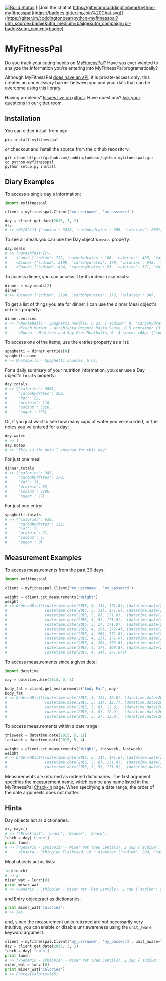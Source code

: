 [![Build Status](https://travis-ci.org/coddingtonbear/python-myfitnesspal.png?branch=master)](https://travis-ci.org/coddingtonbear/python-myfitnesspal)  [![Join the chat at https://gitter.im/coddingtonbear/python-myfitnesspal](https://badges.gitter.im/Join%20Chat.svg)](https://gitter.im/coddingtonbear/python-myfitnesspal?utm_source=badge&utm_medium=badge&utm_campaign=pr-badge&utm_content=badge)

MyFitnessPal
============

Do you track your eating habits on [MyFitnessPal](https://www.myfitnesspal.com/)?  Have you ever wanted to analyze the information you're entering into MyFitnessPal programatically?  

Although MyFitnessPal [does have an API](https://www.myfitnesspal.com/api), it is private-access only; this creates an unnecessary barrier between you and your data that can be overcome using this library.

Having problems? [Issues live on github](https://github.com/coddingtonbear/python-myfitnesspal/issues).  Have questions?  [Ask your questions in our gitter room](https://gitter.im/coddingtonbear/python-myfitnesspal).

Installation
------------

You can either install from pip:

    pip install myfitnesspal

*or* checkout and install the source from the [github repository](https://github.com/coddingtonbear/python-myfitnesspal):

    git clone https://github.com/coddingtonbear/python-myfitnesspal.git
    cd python-myfitnesspal
    python setup.py install


Diary Examples
--------------

To access a single day's information:

```python
import myfitnesspal

client = myfitnesspal.Client('my_username', 'my_password')

day = client.get_date(2013, 3, 2)
day
# >> <03/02/13 {'sodium': 3326, 'carbohydrates': 369, 'calories': 2001, 'fat': 22, 'sugar': 103, 'protein': 110}>
```

To see all meals you can use the Day object's `meals` property:

```python
day.meals
# >> [<Breakfast {}>,
#    <Lunch {'sodium': 712, 'carbohydrates': 106, 'calories': 485, 'fat': 3, 'sugar': 0, 'protein': 17}>,
#    <Dinner {'sodium': 2190, 'carbohydrates': 170, 'calories': 945, 'fat': 11, 'sugar': 17, 'protein': 53}>,
#    <Snacks {'sodium': 424, 'carbohydrates': 93, 'calories': 571, 'fat': 8, 'sugar': 86, 'protein': 40}>]
```

To access dinner, you can access it by its index in `day.meals`:

```python
dinner = day.meals[2]
dinner
# >> <Dinner {'sodium': 2190, 'carbohydrates': 170, 'calories': 945, 'fat': 11, 'sugar': 17, 'protein': 53}>
```

To get a list of things you ate for dinner, I can use the dinner Meal object's `entries` property:

```python
dinner.entries
# >> [<Montebello - Spaghetti noodles, 6 oz. {'sodium': 0, 'carbohydrates': 132, 'calories': 630, 'fat': 3, 'sugar': 3, 'protein': 21}>,
#     <Fresh Market - Arrabiatta Organic Pasta Sauce, 0.5 container (3 cups ea.) {'sodium': 1410, 'carbohydrates': 24, 'calories': 135, 'fat': 5, 'sugar': 12, 'protein': 6}>,
#     <Quorn - Meatless and Soy-Free Meatballs, 6 -4 pieces (68g) {'sodium': 780, 'carbohydrates': 14, 'calories': 180, 'fat': 3, 'sugar': 2, 'protein': 26}>]
```

To access one of the items, use the entries property as a list:

```python
spaghetti = dinner.entries[0]
spaghetti.name
# >> Montebello - Spaghetti noodles, 6 oz.
```

For a daily summary of your nutrition information, you can use a Day object's `totals` property:

```python
day.totals
# >> {'calories': 2001,
#     'carbohydrates': 369,
#     'fat': 22,
#     'protein': 110,
#     'sodium': 3326,
#     'sugar': 103}
```

Or, if you just want to see how many cups of water you've recorded, or the notes you've entered for a day:

```python
day.water
# >> 1
day.notes
# >> "This is the note I entered for this day"
```

For just one meal:

```python
dinner.totals
# >> {'calories': 945,
#     'carbohydrates': 170,
#     'fat': 11,
#     'protein': 53,
#     'sodium': 2190,
#     'sugar': 17}
```

For just one entry:

```python
spaghetti.totals
# >> {'calories': 630,
#     'carbohydrates': 132,
#     'fat': 3,
#     'protein': 21,
#     'sodium': 0,
#     'sugar': 3}
```

Measurement Examples
--------------------

To access measurements from the past 30 days:

```python
import myfitnesspal

client = myfitnesspal.Client('my_username', 'my_password')

weight = client.get_measurements('Weight')
weight
# >> OrderedDict([(datetime.date(2015, 5, 14), 171.0), (datetime.date(2015, 5, 13), 173.8), (datetime.date(2015, 5,12), 171.8),
#                 (datetime.date(2015, 5, 11), 171.6), (datetime.date(2015, 5, 10), 172.4), (datetime.date(2015, 5, 9), 170.2),
#                 (datetime.date(2015, 5, 8), 171.0),  (datetime.date(2015, 5, 7), 171.2),  (datetime.date(2015, 5, 6), 170.8),
#                 (datetime.date(2015, 5, 5), 171.8),  (datetime.date(2015, 5, 4), 174.2),  (datetime.date(2015, 5, 3), 172.2),
#                 (datetime.date(2015, 5, 2), 171.0),  (datetime.date(2015, 5, 1), 171.2),  (datetime.date(2015, 4, 30), 171.6),
#                 (datetime.date(2015, 4, 29), 172.4), (datetime.date(2015, 4, 28), 172.2), (datetime.date(2015, 4, 27), 173.2),
#                 (datetime.date(2015, 4, 26), 171.8), (datetime.date(2015, 4, 25), 170.8), (datetime.date(2015, 4, 24), 171.2),
#                 (datetime.date(2015, 4, 23), 171.6), (datetime.date(2015, 4, 22), 173.2), (datetime.date(2015, 4, 21), 174.2),
#                 (datetime.date(2015, 4, 20), 173.6), (datetime.date(2015, 4, 19), 171.8), (datetime.date(2015, 4, 18), 170.4),
#                 (datetime.date(2015, 4, 17), 169.8), (datetime.date(2015, 4, 16), 170.4), (datetime.date(2015, 4, 15), 170.8),
#                 (datetime.date(2015, 4, 14), 171.6)])
```

To access measurements since a given date:

```python
import datetime

may = datetime.date(2015, 5, 1)

body_fat = client.get_measurements('Body Fat', may)
body_fat
# >> OrderedDict([(datetime.date(2015, 5, 14), 12.8), (datetime.date(2015, 5, 13), 13.1), (datetime.date(2015, 5, 12), 12.7),
#                 (datetime.date(2015, 5, 11), 12.7), (datetime.date(2015, 5, 10), 12.8), (datetime.date(2015, 5, 9), 12.4),
#                 (datetime.date(2015, 5, 8), 12.6),  (datetime.date(2015, 5, 7), 12.7),  (datetime.date(2015, 5, 6), 12.6),
#                 (datetime.date(2015, 5, 5), 12.9),  (datetime.date(2015, 5, 4), 13.0),  (datetime.date(2015, 5, 3), 12.6),
#                 (datetime.date(2015, 5, 2), 12.6),  (datetime.date(2015, 5, 1), 12.7)])
```

To access measurements within a date range:

```python
thisweek = datetime.date(2015, 5, 11)
lastweek = datetime.date(2015, 5, 4)

weight = client.get_measurements('Weight', thisweek, lastweek)
weight
# >> OrderedDict([(datetime.date(2015, 5, 11), 171.6), (datetime.date(2015, 5, 10), 172.4), (datetime.date(2015, 5,9), 170.2),
#                 (datetime.date(2015, 5, 8), 171.0),  (datetime.date(2015, 5, 7), 171.2),  (datetime.date(2015, 5, 6), 170.8),
#                 (datetime.date(2015, 5, 5), 171.8),  (datetime.date(2015, 5, 4), 174.2)])
```

Measurements are returned as ordered dictionaries. The first argument specifies the measurement name, which can be any name listed in the MyFitnessPal [Check-In](http://www.myfitnesspal.com/measurements/check_in/) page. When specifying a date range, the order of the date arguments does not matter.

Hints
-----

Day objects act as dictionaries:

```python
day.keys()
# >> ['Breakfast', 'Lunch', 'Dinner', 'Snack']
lunch = day['Lunch']
print lunch
# >> [<Generic - Ethiopian - Miser Wat (Red Lentils), 2 cup {'sodium': 508, 'carbohydrates': 76, 'calories': 346, 'fat': 2, 'sugar': 0, 'protein': 12}>,
#     <Injera - Ethiopian Flatbread, 18 " diameter {'sodium': 204, 'carbohydrates': 30, 'calories': 139, 'fat': 1, 'sugar': 0, 'protein': 5}>]
```

Meal objects act as lists:

```python
len(lunch)
# >> 2
miser_wat = lunch[0]
print miser_wat
# >> <Generic - Ethiopian - Miser Wat (Red Lentils), 2 cup {'sodium': 508, 'carbohydrates': 76, 'calories': 346, 'fat': 2, 'sugar': 0, 'protein': 12}>
```

and Entry objects act as dictionaries:

```python
print miser_wat['calories']
# >> 346
```

and, since the measurement units returned are not necessarily very intuitive,
you can enable or disable unit awareness using the `unit_aware` keyword
argument.

```python
client = myfitnesspal.Client('my_username', 'my_password', unit_aware=True)
day = client.get_date(2013, 3, 2)
lunch = day['lunch']
print lunch
# >> [<Generic - Ethiopian - Miser Wat (Red Lentils), 2 cup {'sodium': Weight(mg=508), 'carbohydrates': Weight(g=76), 'calories': Energy(Calorie=346), 'fat': Weight(g=2), 'sugar': Weight(g=0), 'protein': Weight(g=12)}>,
miser_wat = lunch[0]
print miser_wat['calories']
# >> Energy(Calorie=346)
```

